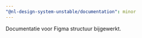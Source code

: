 ```yaml
---
"@nl-design-system-unstable/documentation": minor
---
```


Documentatie voor Figma structuur bijgewerkt.
